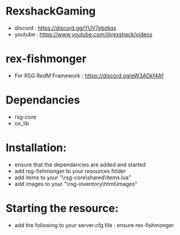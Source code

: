 # RexshackGaming
- discord : https://discord.gg/YUV7ebzkqs
- youtube : https://www.youtube.com/@rexshack/videos

# rex-fishmonger
- For RSG RedM Framework : https://discord.gg/eW3ADkf4Af

# Dependancies
- rsg-core
- ox_lib

# Installation:
- ensure that the dependancies are added and started
- add rsg-fishmonger to your resources folder
- add items to your "\rsg-core\shared\items.lua"
- add images to your "\rsg-inventory\html\images"

# Starting the resource:
- add the following to your server.cfg file : ensure rex-fishmonger
